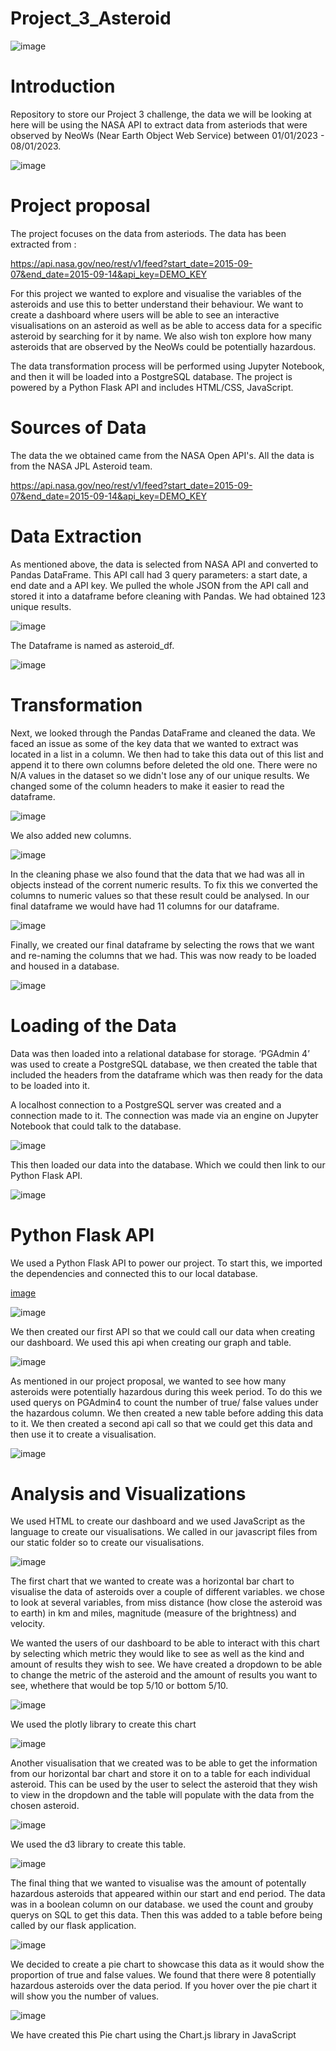 # Project_3_Asteroid
![image](https://user-images.githubusercontent.com/114998403/221426635-44d86186-5560-4bf1-9dbd-05b66f94a2c6.png)


# Introduction
Repository to store our Project 3 challenge, the data we will be looking at here will be using the NASA API to extract data from asteriods that were observed by NeoWs (Near Earth Object Web Service) between 01/01/2023 - 08/01/2023. 


![image](https://user-images.githubusercontent.com/115423610/220757716-0e521fab-06d6-4c5d-8ab0-c9140a0f9280.png)


# Project proposal

The project focuses on the data from asteriods. The data has been extracted from :

https://api.nasa.gov/neo/rest/v1/feed?start_date=2015-09-07&end_date=2015-09-14&api_key=DEMO_KEY

For this project we wanted to explore and visualise the variables of the asteroids and use this to better understand their behaviour. We want to create a dashboard where users will be able to see an interactive visualisations on an asteroid as well as be able to access data for a specific asteroid by searching for it by name. We also wish ton explore how many asteroids that are observed by the NeoWs could be potentially hazardous.

The data transformation process will be performed using Jupyter Notebook, and then it will be loaded into a PostgreSQL database.
The project is powered by a Python Flask API and includes HTML/CSS, JavaScript. 

# Sources of Data

The data the we obtained came from the NASA Open API's. All the data is from the NASA JPL Asteroid team.

https://api.nasa.gov/neo/rest/v1/feed?start_date=2015-09-07&end_date=2015-09-14&api_key=DEMO_KEY

# Data Extraction

As mentioned above, the data is selected from NASA API and converted to Pandas DataFrame. This API call had 3 query parameters: a start date, a end date and a API key. We pulled the whole JSON from the API call and stored it into a dataframe before cleaning with Pandas. We had obtained 123 unique results.

![image](https://user-images.githubusercontent.com/115423610/220761730-9971eb07-14a4-46af-95a6-adb18ca40c8a.png)

The Dataframe is named as asteroid_df.

![image](https://user-images.githubusercontent.com/115423610/220762069-5057aaa0-b06f-4cf9-848e-b99da8c9ee25.png)

# Transformation

Next, we looked through the Pandas DataFrame and cleaned the data. We faced an issue as some of the key data that we wanted to extract was located in a list in a column. We then had to take this data out of this list and append it to there own columns before deleted the old one. There were no N/A values in the dataset so we didn't lose any of our unique results. We changed some of the column headers to make it easier to read the dataframe.

![image](https://user-images.githubusercontent.com/115423610/220762601-38c9e601-66a8-4b09-b668-14e33d4975f7.png)

We also added new columns.

![image](https://user-images.githubusercontent.com/115423610/220763311-5ea386f3-a79f-43fc-b3bd-fed276c338c5.png)

In the cleaning phase we also found that the data that we had was all in objects instead of the corrent numeric results. To fix this we converted the columns to numeric values so that these result could be analysed. In our final dataframe we would have had 11 columns for our dataframe.

![image](https://user-images.githubusercontent.com/114998403/221424041-86ad1a71-5fcf-4196-b503-cb7cd3e14c4a.png)

Finally, we created our final dataframe by selecting the rows that we want and re-naming the columns that we had. This was now ready to be loaded and housed in a database.

![image](https://user-images.githubusercontent.com/115423610/220763488-f88d34e5-884b-4964-afac-ae3637cfb544.png)

# Loading of the Data

Data was then loaded into a relational database for storage. ‘PGAdmin 4’ was used to create a PostgreSQL database, we then created the table that included the headers from the dataframe which was then ready for the data to be loaded into it. 

A localhost connection to a PostgreSQL server was created and a connection made to it. The connection was made via an engine on Jupyter Notebook that could talk to the database.

![image](https://user-images.githubusercontent.com/115423610/220764184-15be7380-d9db-45be-b4a5-5530118f7c01.png)

This then loaded our data into the database. Which we could then link to our Python Flask API.

![image](https://user-images.githubusercontent.com/114998403/221425080-6f363fac-8473-46e3-9f58-5255ce001c4a.png)

# Python Flask API

We used a Python Flask API to power our project. To start this, we imported the dependencies and connected this to our local database. 

[image](https://user-images.githubusercontent.com/114998403/221425489-93bd9293-882e-476c-adfe-1493da49d8b2.png)

![image](https://user-images.githubusercontent.com/114998403/221425522-89ba3833-2d06-45c3-bddd-cfca869ded6a.png)

We then created our first API so that we could call our data when creating our dashboard. We used this api when creating our graph and table.

![image](https://user-images.githubusercontent.com/114998403/221425727-4b5adf36-a2b2-4d82-8f25-aa20ec79bb6d.png)

As mentioned in our project proposal, we wanted to see how many asteroids were potentially hazardous during this week period. To do this we used querys on PGAdmin4 to count the number of true/ false values under the hazardous column. We then created a new table before adding this data to it. We then created a second api call so that we could get this data and then use it to create a visualisation. 

![image](https://user-images.githubusercontent.com/114998403/221426555-8e2f18e3-9cea-4ffd-b390-b9178e026fb2.png)

# Analysis and Visualizations

We used HTML to create our dashboard and we used JavaScript as the language to create our visualisations. We called in our javascript files from our static folder so to create our visualisations.

![image](https://user-images.githubusercontent.com/114998403/221426946-c623fefd-74a0-4622-bf98-41ef9214a0c7.png)

The first chart that we wanted to create was a horizontal bar chart to visualise the data of asteroids over a couple of different variables. we chose to look at several variables, from miss distance (how close the asteroid was to earth) in km and miles, magnitude (measure of the brightness) and velocity.

We wanted the users of our dashboard to be able to interact with this chart by selecting which metric they would like to see as well as the kind and amount of results they wish to see. We have created a dropdown to be able to change the metric of the asteroid and the amount of results you want to see, whethere that would be top 5/10 or bottom 5/10.

![image](https://user-images.githubusercontent.com/114998403/221427299-1ad52d15-2919-4f16-8914-30aa0b849fdc.png)

We used the plotly library to create this chart

![image](https://user-images.githubusercontent.com/114998403/221427878-1b0693c3-0813-4b5c-8eb1-61dbe4f2ce34.png)

Another visualisation that we created was to be able to get the information from our horizontal bar chart and store it on to a table for each individual asteroid. This can be used by the user to select the asteroid that they wish to view in the dropdown and the table will populate with the data from the chosen asteroid. 

![image](https://user-images.githubusercontent.com/114998403/221428010-529dbb3b-cace-4c9b-a590-66f68629f44a.png)

We used the d3 library to create this table. 

![image](https://user-images.githubusercontent.com/114998403/221428065-474f873f-ce34-4159-9efc-43db0ffb43f2.png)

The final thing that we wanted to visualise was the amount of potentally hazardous asteroids that appeared within our start and end period. The data was in a boolean column on our database. we used the count and grouby querys on SQL to get this data. Then this was added to a table before being called by our flask application.

![image](https://user-images.githubusercontent.com/114998403/221428379-4724eadb-1319-4249-9e9e-e50baac58a21.png)

We decided to create a pie chart to showcase this data as it would show the proportion of true and false values. We found that there were 8 potentially hazardous asteroids over the data period. If you hover over the pie chart it will show you the number of values.

![image](https://user-images.githubusercontent.com/114998403/221428650-7010d0f3-b90d-4531-9268-89e574ec3ee0.png)


We have created this Pie chart using the Chart.js library in JavaScript



